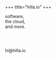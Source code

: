 +++
title="hilla.io"
+++


<div id="card">
  <p>
    software, <br />
    the cloud, <br />
    and more.
  </p>
  <br />
  <br />
  <p>hi@hilla.io</p>
</div>

<div id="clear"></div>

